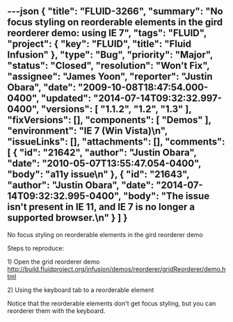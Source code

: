 ---json
{
  "title": "FLUID-3266",
  "summary": "No focus styling on reorderable elements in the gird reorderer demo: using IE 7",
  "tags": "FLUID",
  "project": {
    "key": "FLUID",
    "title": "Fluid Infusion"
  },
  "type": "Bug",
  "priority": "Major",
  "status": "Closed",
  "resolution": "Won't Fix",
  "assignee": "James Yoon",
  "reporter": "Justin Obara",
  "date": "2009-10-08T18:47:54.000-0400",
  "updated": "2014-07-14T09:32:32.997-0400",
  "versions": [
    "1.1.2",
    "1.2",
    "1.3"
  ],
  "fixVersions": [],
  "components": [
    "Demos"
  ],
  "environment": "IE 7 (Win Vista)\n",
  "issueLinks": [],
  "attachments": [],
  "comments": [
    {
      "id": "21642",
      "author": "Justin Obara",
      "date": "2010-05-07T13:55:47.054-0400",
      "body": "a11y issue\n"
    },
    {
      "id": "21643",
      "author": "Justin Obara",
      "date": "2014-07-14T09:32:32.995-0400",
      "body": "The issue isn't present in IE 11, and IE 7 is no longer a supported browser.\n"
    }
  ]
}
---
No focus styling on reorderable elements in the gird reorderer demo

Steps to reproduce:

1\) Open the grid reorderer demo\
<http://build.fluidproject.org/infusion/demos/reorderer/gridReorderer/demo.html>

2\) Using the keyboard tab to a reorderable element

Notice that the reorderable elements don't get focus styling, but you can reorderer them with the keyboard.

        